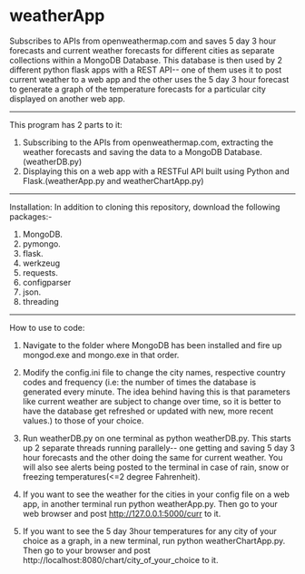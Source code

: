 # weatherApp
Subscribes to APIs from openweathermap.com and saves 5 day 3 hour forecasts and current weather forecasts for different cities as separate collections within a MongoDB Database. This database is then used by 2 different python flask apps with a REST API-- one of them uses it to post current weather to a web app and the other uses the 5 day 3 hour forecast to generate a graph of the temperature forecasts for a particular city displayed on another web app.

----------------------------------------------------------------------------------------------------------------------------------------

This program has 2 parts to it:
1. Subscribing to the APIs from openweathermap.com, extracting the weather forecasts and saving the data to a MongoDB Database.(weatherDB.py)
2. Displaying this on a web app with a RESTFul API built using Python and Flask.(weatherApp.py and weatherChartApp.py)

----------------------------------------------------------------------------------------------------------------------------------------

Installation:
In addition to cloning this repository, download the following packages:-
1. MongoDB.
2. pymongo.
3. flask.
4. werkzeug
5. requests.
6. configparser
7. json.
8. threading

----------------------------------------------------------------------------------------------------------------------------------------

How to use to code:

1. Navigate to the folder where MongoDB has been installed and fire up mongod.exe and mongo.exe in that order.

2. Modify the config.ini file to change the city names, respective country codes and frequency (i.e: the number of times the database is generated every minute. The idea behind having this is that parameters like current weather are subject to change over time, so it is better to have the database get refreshed or updated with new, more recent values.) to those of your choice.

2. Run weatherDB.py on one terminal as python weatherDB.py. This starts up 2 separate threads running parallely-- one getting and saving 5 day 3 hour forecasts and the other doing the same for current weather. You will also see alerts being posted to the terminal in case of rain, snow or freezing temperatures(<=2 degree Fahrenheit).

3. If you want to see the weather for the cities in your config file on a web app, in another terminal run python weatherApp.py. Then go to your web browser and post http://127.0.0.1:5000/curr to it.

4. If you want to see the 5 day 3hour temperatures for any city of your choice as a graph, in a new terminal, run python weatherChartApp.py. Then go to your browser and  post http://localhost:8080/chart/city_of_your_choice to it.

